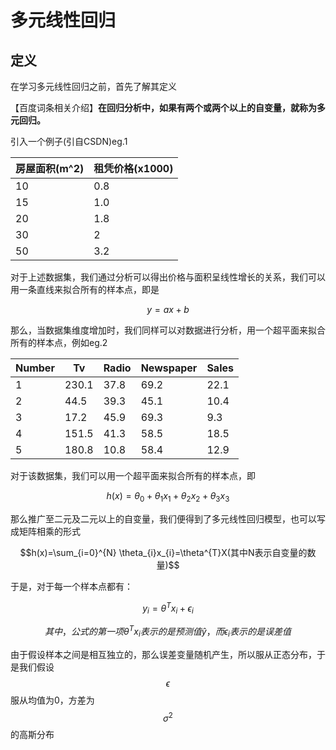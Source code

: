 # 多元线性回归

## 定义

在学习多元线性回归之前，首先了解其定义

【百度词条相关介绍】**在回归分析中，如果有两个或两个以上的自变量，就称为多元回归。**

引入一个例子(引自CSDN)eg.1

| 房屋面积(m^2) | 租凭价格(x1000) |
| ------------- | --------------- |
| 10            | 0.8             |
| 15            | 1.0             |
| 20            | 1.8             |
| 30            | 2               |
| 50            | 3.2             |

对于上述数据集，我们通过分析可以得出价格与面积呈线性增长的关系，我们可以用一条直线来拟合所有的样本点，即是
```math
y=ax+b
```
那么，当数据集维度增加时，我们同样可以对数据进行分析，用一个超平面来拟合所有的样本点，例如eg.2

| Number | Tv    | Radio | Newspaper | Sales |
| ------ | ----- | ----- | --------- | ----- |
| 1      | 230.1 | 37.8  | 69.2      | 22.1  |
| 2      | 44.5  | 39.3  | 45.1      | 10.4  |
| 3      | 17.2  | 45.9  | 69.3      | 9.3   |
| 4      | 151.5 | 41.3  | 58.5      | 18.5  |
| 5      | 180.8 | 10.8  | 58.4      | 12.9  |

对于该数据集，我们可以用一个超平面来拟合所有的样本点，即
```math
h(x)=\theta_{0}+\theta_{1}x_{1}+\theta_{2}x_{2}+\theta_{3}x_{3}
```
那么推广至二元及二元以上的自变量，我们便得到了多元线性回归模型，也可以写成矩阵相乘的形式
```math
h(x)=\sum_{i=0}^{N} \theta_{i}x_{i}=\theta^{T}X(其中N表示自变量的数量)
```

于是，对于每一个样本点都有：

```math
y_{i}=\theta^{T}x_{i}+\epsilon_{i}
```

```math
其中，公式的第一项\theta^{T}x_{i}表示的是预测值\hat{y}，而\epsilon_{i}表示的是误差值
```

由于假设样本之间是相互独立的，那么误差变量随机产生，所以服从正态分布，于是我们假设$$\epsilon$$服从均值为0，方差为$$\sigma^{2}$$的高斯分布
